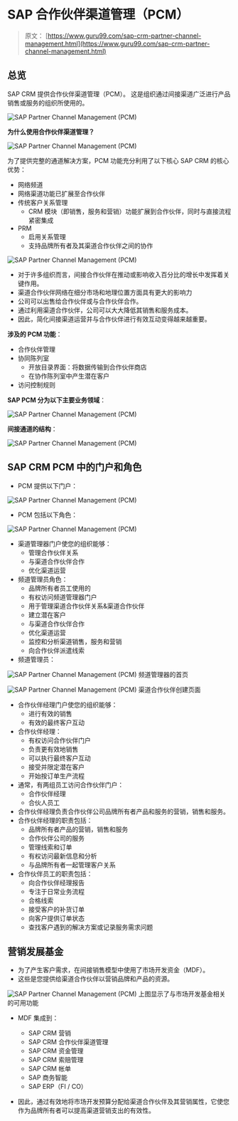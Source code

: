 # SAP 合作伙伴渠道管理（PCM）

> 原文： [https://www.guru99.com/sap-crm-partner-channel-management.html](https://www.guru99.com/sap-crm-partner-channel-management.html)

## 总览

SAP CRM 提供合作伙伴渠道管理（PCM）。 这是组织通过间接渠道广泛进行产品销售或服务的组织所使用的。

![SAP Partner Channel Management (PCM)](img/f6069e56cfa0730a916924b531bf9832.png "Why to use partner channel management in SAP CRM") 

**为什么使用合作伙伴渠道管理？**

![SAP Partner Channel Management (PCM)](img/63d43620f11f6a5d3ed887ff18651efc.png "Why to use partner channel management in SAP CRM") 

为了提供完整的通道解决方案，PCM 功能充分利用了以下核心 SAP CRM 的核心优势：

*   网络频道
*   网络渠道功能已扩展至合作伙伴
*   传统客户关系管理
    *   CRM 模块（即销售，服务和营销）功能扩展到合作伙伴，同时与直接流程紧密集成
*   PRM
    *   启用关系管理
    *   支持品牌所有者及其渠道合作伙伴之间的协作

![SAP Partner Channel Management (PCM)](img/156e3c1063db25c9aefa761c58ecd903.png "Why to use partner channel management in SAP CRM")

*   对于许多组织而言，间接合作伙伴在推动或影响收入百分比的增长中发挥着关键作用。
*   渠道合作伙伴网络在细分市场和地理位置方面具有更大的影响力
*   公司可以出售给合作伙伴或与合作伙伴合作。
*   通过利用渠道合作伙伴，公司可以大大降低其销售和服务成本。
*   因此，简化间接渠道运营并与合作伙伴进行有效互动变得越来越重要。

**涉及的 PCM 功能**：

*   合作伙伴管理
*   协同陈列室
    *   开放目录界面：将数据传输到合作伙伴商店
    *   在协作陈列室中产生潜在客户
*   访问控制规则

**SAP PCM 分为以下主要业务领域**：

![SAP Partner Channel Management (PCM)](img/41283eaa55215b798f9638ce2f443431.png "Why to use partner channel management in SAP CRM") 

**间接通道的结构**：

![SAP Partner Channel Management (PCM)](img/2698123542fbd7d4418be1c8a94b4432.png "Why to use partner channel management in SAP CRM") 

## SAP CRM PCM 中的门户和角色

*   PCM 提供以下门户：

![SAP Partner Channel Management (PCM)](img/d7d01529eb714829d98787cdda46df24.png "Why to use partner channel management in SAP CRM")

*   PCM 包括以下角色：

![SAP Partner Channel Management (PCM)](img/61f1dada41702bd770cb7a15ba57970e.png "Why to use partner channel management in SAP CRM") 

*   渠道管理器门户使您的组织能够：
    *   管理合作伙伴关系
    *   与渠道合作伙伴合作
    *   优化渠道运营
*   频道管理员角色：
    *   品牌所有者员工使用的
    *   有权访问频道管理器门户
    *   用于管理渠道合作伙伴关系&渠道合作伙伴
    *   建立潜在客户
    *   与渠道合作伙伴合作
    *   优化渠道运营
    *   监控和分析渠道销售，服务和营销
    *   向合作伙伴派遣线索
*   频道管理员：

![SAP Partner Channel Management (PCM)](img/6fb016e88f74e7f896435f5da3749c82.png "Why to use partner channel management in SAP CRM") 
频道管理器的首页

![SAP Partner Channel Management (PCM)](img/99fa70309eccc5a0cbd01054174f8af9.png "Why to use partner channel management in SAP CRM") 
渠道合作伙伴创建页面

*   合作伙伴经理门户使您的组织能够：
    *   进行有效的销售
    *   有效的最终客户互动
*   合作伙伴经理：
    *   有权访问合作伙伴门户
    *   负责更有效地销售
    *   可以执行最终客户互动
    *   接受并限定潜在客户
    *   开始按订单生产流程
*   通常，有两组员工访问合作伙伴门户：
    *   合作伙伴经理
    *   合伙人员工
*   合作伙伴经理负责合作伙伴公司品牌所有者产品和服务的营销，销售和服务。
*   合作伙伴经理的职责包括：
    *   品牌所有者产品的营销，销售和服务
    *   合作伙伴公司的服务
    *   管理线索和订单
    *   有权访问最新信息和分析
    *   与品牌所有者一起管理客户关系
*   合作伙伴员工的职责包括：
    *   向合作伙伴经理报告
    *   专注于日常业务流程
    *   合格线索
    *   接受客户的补货订单
    *   向客户提供订单状态
    *   查找客户遇到的解决方案或记录服务需求问题

## 营销发展基金

*   为了产生客户需求，在间接销售模型中使用了市场开发资金（MDF）。
*   这些是您提供给渠道合作伙伴以营销品牌和产品的资源。

![SAP Partner Channel Management (PCM)](img/ad607c1e7a12285c2608b258c3b49a03.png "Why to use partner channel management in SAP CRM") 
上图显示了与市场开发基金相关的可用功能

*   MDF 集成到：
    *   SAP CRM 营销
    *   SAP CRM 合作伙伴渠道管理
    *   SAP CRM 资金管理
    *   SAP CRM 索赔管理
    *   SAP CRM 帐单
    *   SAP 商务智能
    *   SAP ERP（FI / CO）

*   因此，通过有效地将市场开发预算分配给渠道合作伙伴及其营销属性，它使您作为品牌所有者可以提高渠道营销支出的有效性。